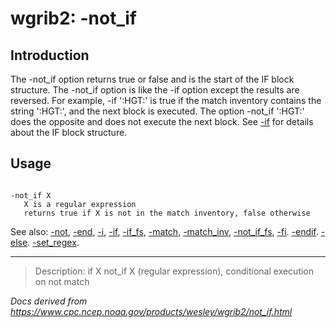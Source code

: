# wgrib2: -not_if

## Introduction

The -not_if option returns true or false and is the start of the IF
block structure. The
-not_if option is like the
-if option except the results are reversed.
For example,
-if ':HGT:' is true if the match inventory contains the string ':HGT:', and
the next block is executed. The option -not_if ':HGT:' does the opposite
and does not execute the next block.
See [-if](./if.html) for details about the IF block structure.

## Usage

```

-not_if X
   X is a regular expression
   returns true if X is not in the match inventory, false otherwise

```

See also: [-not](./not.html),
[-end](./end.html),
[-i](./i.html),
[-if](./if.html),
[-if_fs](./if_fs.html),
[-match](./match.html),
[-match_inv](./match_inv.html),
[-not_if_fs](./not_if_fs.html),
[-fi](./fi.html).
[-endif](./endif.html).
[-else](./else.html).
[-set_regex](./set_regex.html).

---

> Description: if X not_if X (regular expression), conditional execution on not match

_Docs derived from <https://www.cpc.ncep.noaa.gov/products/wesley/wgrib2/not_if.html>_
